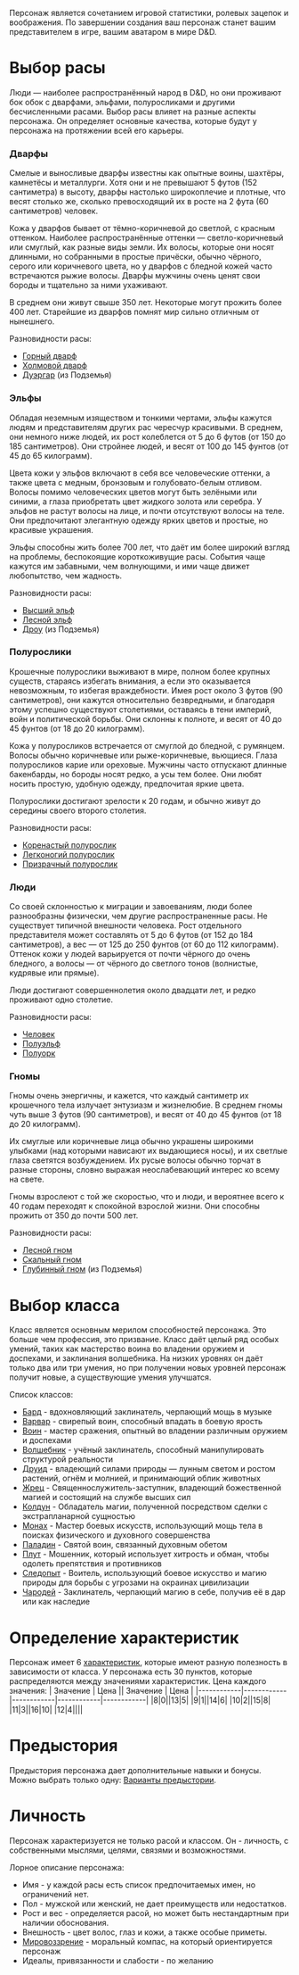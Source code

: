 Персонаж является сочетанием игровой статистики, ролевых зацепок и воображения. По завершении создания ваш персонаж станет вашим представителем в игре, вашим аватаром в мире D&D.

# Выбор расы
Люди — наиболее распространённый народ в D&D, но они проживают бок обок с дварфами, эльфами, полуросликами и другими бесчисленными расами. Выбор расы влияет на разные аспекты персонажа. Он определяет основные качества, которые будут у персонажа на протяжении всей его карьеры.
### Дварфы
Смелые и выносливые дварфы известны как опытные воины, шахтёры, камнетёсы и металлурги. Хотя они и не превышают 5 футов (152 сантиметра) в высоту, дварфы настолько широкоплечие и плотные, что весят столько же, сколько превосходящий их в росте на 2 фута (60 сантиметров) человек.

Кожа у дварфов бывает от тёмно-коричневой до светлой, с красным оттенком. Наиболее распространённые оттенки — светло-коричневый или смуглый, как разные виды земли. Их волосы, которые они носят длинными, но собранными в простые причёски, обычно чёрного, серого или коричневого цвета, но у дварфов с бледной кожей часто встречаются рыжие волосы. Дварфы мужчины очень ценят свои бороды и тщательно за ними ухаживают.

В среднем они живут свыше 350 лет. Некоторые могут прожить более 400 лет. Старейшие из дварфов помнят мир сильно отличным от нынешнего.

Разновидности расы:
- [Горный дварф](Раса/Горный%20дварф.md)
- [Холмовой дварф](Раса/Холмовой%20дварф.md)
- [Дуэргар](Раса/Дуэргар.md) (из Подземья)

### Эльфы
Обладая неземным изяществом и тонкими чертами, эльфы кажутся людям и представителям других рас чересчур красивыми. В среднем, они немного ниже людей, их рост колеблется от 5 до 6 футов (от 150 до 185 сантиметров). Они стройнее людей, и весят от 100 до 145 фунтов (от 45 до 65 килограмм).

Цвета кожи у эльфов включают в себя все человеческие оттенки, а также цвета с медным, бронзовым и голубовато-белым отливом. Волосы помимо человеческих цветов могут быть зелёными или синими, а глаза приобретать цвет жидкого золота или серебра. У эльфов не растут волосы на лице, и почти отсутствуют волосы на теле. Они предпочитают элегантную одежду ярких цветов и простые, но красивые украшения.

Эльфы способны жить более 700 лет, что даёт им более широкий взгляд на проблемы, беспокоящие короткоживущие расы. События чаще кажутся им забавными, чем волнующими, и ими чаще движет любопытство, чем жадность.

Разновидности расы:
- [Высший эльф](Раса/Высший%20эльф.md)
- [Лесной эльф](Раса/Лесной%20эльф.md)
- [Дроу](Раса/Дроу.md) (из Подземья)

### Полурослики
Крошечные полурослики выживают в мире, полном более крупных существ, стараясь избегать внимания, а если это оказывается невозможным, то избегая враждебности. Имея рост около 3 футов (90 сантиметров), они кажутся относительно безвредными, и благодаря этому успешно существуют столетиями, оставаясь в тени империй, войн и политической борьбы. Они склонны к полноте, и весят от 40 до 45 фунтов (от 18 до 20 килограмм).

Кожа у полуросликов встречается от смуглой до бледной, с румянцем. Волосы обычно коричневые или рыже-коричневые, вьющиеся. Глаза полуросликов карие или ореховые. Мужчины часто отпускают длинные бакенбарды, но бороды носят редко, а усы тем более. Они любят носить простую, удобную одежду, предпочитая яркие цвета.

Полурослики достигают зрелости к 20 годам, и обычно живут до середины своего второго столетия.

Разновидности расы:
- [Коренастый полурослик](Раса/Коренастый%20полурослик.md)
- [Легконогий полурослик](Раса/Легконогий%20полурослик.md)
- [Призрачный полурослик](Раса/Призрачный%20полурослик.md)

### Люди
Со своей склонностью к миграции и завоеваниям, люди более разнообразны физически, чем другие распространенные расы. Не существует типичной внешности человека. Рост отдельного представителя может составлять от 5 до 6 футов (от 152 до 184 сантиметров), а вес — от 125 до 250 фунтов (от 60 до 112 килограмм). Оттенок кожи у людей варьируется от почти чёрного до очень бледного, а волосы — от чёрного до светлого тонов (волнистые, кудрявые или прямые).

Люди достигают совершеннолетия около двадцати лет, и редко проживают одно столетие.

Разновидности расы:
- [Человек](Раса/Человек.md)
- [Полуэльф](Раса/Полуэльф.md)
- [Полуорк](Раса/Полуорк.md)

### Гномы
Гномы очень энергичны, и кажется, что каждый сантиметр их крошечного тела излучает энтузиазм и жизнелюбие. В среднем гномы чуть выше 3 футов (90 сантиметров), и весят от 40 до 45 фунтов (от 18 до 20 килограмм).

Их смуглые или коричневые лица обычно украшены широкими улыбками (над которыми нависают их выдающиеся носы), и их светлые глаза светятся возбуждением. Их русые волосы обычно торчат в разные стороны, словно выражая неослабевающий интерес ко всему на свете.

Гномы взрослеют с той же скоростью, что и люди, и вероятнее всего к 40 годам переходят к спокойной взрослой жизни. Они способны прожить от 350 до почти 500 лет.

Разновидности расы:
- [Лесной гном](Раса/Лесной%20гном.md)
- [Скальный гном](Раса/Скальный%20гном.md)
- [Глубинный гном](Раса/Глубинный%20гном.md) (из Подземья)


# Выбор класса
Класс является основным мерилом способностей персонажа. Это больше чем профессия, это призвание. Класс даёт целый ряд особых умений, таких как мастерство воина во владении оружием и доспехами, и заклинания волшебника. На низких уровнях он даёт только два или три умения, но при получении новых уровней персонаж получит новые, а существующие умения улучшатся.

Список классов:
- [Бард](Класс/Бард.md) - вдохновляющий заклинатель, черпающий мощь в музыке
- [Варвар](Класс/Варвар.md) - свирепый воин, способный впадать в боевую ярость
- [Воин](Класс/Воин.md) - мастер сражения, опытный во владении различным оружием и доспехами
- [Волшебник](Класс/Волшебник.md) - учёный заклинатель, способный манипулировать структурой реальности
- [Друид](Класс/Друид.md) - владеющий силами природы — лунным светом и ростом растений, огнём и молнией, и принимающий облик животных
- [Жрец](Класс/Жрец.md) - Священнослужитель-заступник, владеющий божественной магией и состоящий на службе высших сил
- [Колдун](Класс/Колдун.md) - Обладатель магии, полученной посредством сделки с экстрапланарной сущностью
- [Монах](Класс/Монах.md) - Мастер боевых искусств, использующий мощь тела в поисках физического и духовного совершенства
- [Паладин](Класс/Паладин.md) - Святой воин, связанный духовным обетом
- [Плут](Класс/Плут.md) - Мошенник, который использует хитрость и обман, чтобы одолеть препятствия и противников
- [Следопыт](Класс/Следопыт.md) - Воитель, использующий боевое искусство и магию природы для борьбы с угрозами на окраинах цивилизации
- [Чародей](Класс/Чародей.md) - Заклинатель, черпающий магию в себе, получив её в дар или как наследие

# Определение характеристик
Персонаж имеет 6 [характеристик](Характеристики.md), которые имеют разную полезность в зависимости от класса. У персонажа есть 30 пунктов, которые распределяются между значениями характеристик. Цена каждого значения:
| Значение | Цена || Значение | Цена |
|------------|------------|------------|------------|------------|
|8|0||13|5|
|9|1||14|6|
|10|2||15|8|
|11|3||16|10|
|12|4||||
# Предыстория
Предыстория персонажа дает дополнительные навыки и бонусы. Можно выбрать только одну: [Варианты предыстории](Предыстория.md).
# Личность
Персонаж характеризуется не только расой и классом. Он - личность, с собственными мыслями, целями, связями и возможностями.

Лорное описание персонажа:
- Имя - у каждой расы есть список предпочитаемых имен, но ограничений нет.
- Пол - мужской или женский, не дает преимуществ или недостатков.
- Рост и вес - определяется расой, но может быть нестандартным при наличии обоснования.
- Внешность - цвет волос, глаз и кожи, а также особые приметы.
- [Мировоззрение](Мировоззрение.md) - моральный компас, на который ориентируется персонаж
- Идеалы, привязанности и слабости - по желанию


